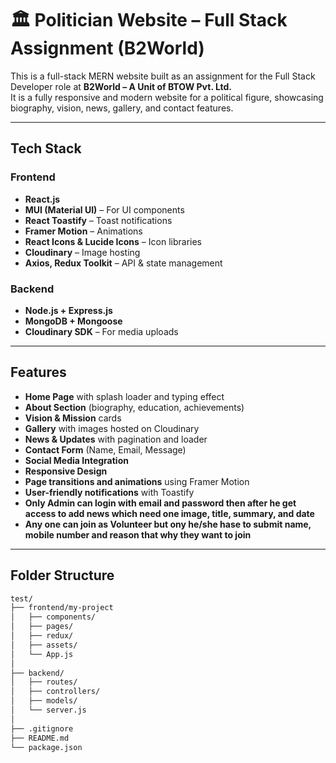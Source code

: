 # 🏛️ Politician Website – Full Stack Assignment (B2World)

This is a full-stack MERN website built as an assignment for the Full Stack Developer role at **B2World – A Unit of BTOW Pvt. Ltd.**  
It is a fully responsive and modern website for a political figure, showcasing biography, vision, news, gallery, and contact features.

---

##  Tech Stack

###  Frontend
- **React.js**
- **MUI (Material UI)** – For UI components
- **React Toastify** – Toast notifications
- **Framer Motion** – Animations
- **React Icons & Lucide Icons** – Icon libraries
- **Cloudinary** – Image hosting
- **Axios, Redux Toolkit** – API & state management

###  Backend
- **Node.js + Express.js**
- **MongoDB + Mongoose**
- **Cloudinary SDK** – For media uploads

---

##  Features

-  **Home Page** with splash loader and typing effect
-  **About Section** (biography, education, achievements)
-  **Vision & Mission** cards
-  **Gallery** with images hosted on Cloudinary
-  **News & Updates** with pagination and loader
-  **Contact Form** (Name, Email, Message)
-  **Social Media Integration**
-  **Responsive Design**
-  **Page transitions and animations** using Framer Motion
-  **User-friendly notifications** with Toastify
- **Only Admin can login with email and password then after he get access to add news which need one image, title, summary, and date**
- **Any one can join as Volunteer but ony he/she hase to submit name,   mobile number and reason that why they want to join**

---

##  Folder Structure

```bash
test/
├── frontend/my-project
│   ├── components/
│   ├── pages/
│   ├── redux/
│   ├── assets/
│   └── App.js
│
├── backend/
│   ├── routes/
│   ├── controllers/
│   ├── models/
│   └── server.js
│
├── .gitignore
├── README.md
└── package.json
